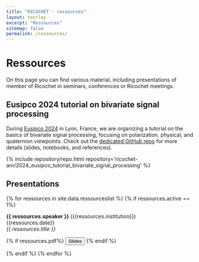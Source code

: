 ```yaml
---
title: "RICOCHET - ressources"
layout: textlay
excerpt: "Ressources"
sitemap: false
permalink: /ressources/
---
```


# Ressources

On this page you can find various material, including presentations of member of Ricochet in seminars, conferences or Ricochet meetings.

## Eusipco 2024 tutorial on bivariate signal processing

During [Eusipco 2024](https://eusipcolyon.sciencesconf.org/) in Lyon, France, we are organizing a tutorial on the basics of bivariate signal processing, focusing on polarization, physical, and quaternion viewpoints. 
Check out the [dedicated GitHub repo](https://github.com/ricochet-anr/2024_eusipco_tutorial_bivariate_signal_processing) for more details (slides, notebooks, and references).


{% include repository/repo.html repository='ricochet-anr/2024_eusipco_tutorial_bivariate_signal_processing' %}


## Presentations

{% for ressources in site.data.ressourceslist %}
{% if ressources.active == 1%}

  <b>{{ ressources.speaker }}</b> ({{ressources.institution}})<br/>
  {{ressources.date}}<br/>
   <em>{{ ressources.title }}</em><br/>

<p>
     {% if ressources.pdf%} <button type="button" class="btn btn-light" onclick="window.location='/assets/pdf/{{ressources.pdf}}';">Slides</button> {% endif %}
   </p>

<!--
<div class="collapse" id="collapse-up-{{forloop.index}}">
  <div class="card card-body">
  {{seminar.abstract}}
  </div>
</div>
-->
{% endif %}
{% endfor %}
